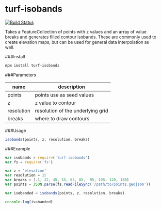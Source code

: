 turf-isobands
=============
[![Build Status](https://travis-ci.org/Turfjs/turf-isobands.svg?branch=master)](https://travis-ci.org/Turfjs/turf-isobands)

Takes a FeatureCollection of points with z values and an array of value breaks and generates filled contour isobands. These are commonly used to create elevation maps, but can be used for general data interpolation as well.

###Install

```sh
npm install turf-isobands
```

###Parameters

|name|description|
|---|---|
|points|points use as seed values|
|z|z value to contour|
|resolution|resolution of the underlying grid|
|breaks|where to draw contours|

###Usage

```js
isobands(points, z, resolution, breaks)
```

###Example


```js
var isobands = require('turf-isobands')
var fs = require('fs')

var z = 'elevation'
var resolution = 15
var breaks = [.1, 22, 45, 55, 65, 85,  95, 105, 120, 180]
var points = JSON.parse(fs.readFileSync('/path/to/points.geojson'))

var isobanded = isobands(points, z, resolution, breaks)

console.log(isobanded)
```